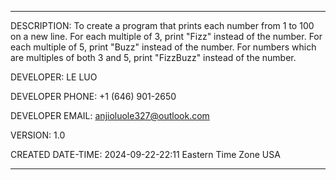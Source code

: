 ***********************************************************************
DESCRIPTION: To create a program that prints each number from 1 to 100 on a new line. For each multiple of 3, print "Fizz" instead of the number. For each multiple of 5, print "Buzz" instead of the number. For numbers which are multiples of both 3 and 5, print "FizzBuzz" instead of the number.

DEVELOPER: LE LUO

DEVELOPER PHONE: +1 (646) 901-2650

DEVELOPER EMAIL: anjioluole327@outlook.com

VERSION: 1.0

CREATED DATE-TIME: 2024-09-22-22:11 Eastern Time Zone USA

***********************************************************************
